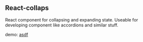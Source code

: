 ## React-collaps

React component for collapsing and expanding state.
Useable for developing component like accordions and similar stuff.

demo: [asdf](asdf)
